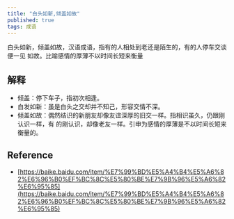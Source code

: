 ```yaml
---
title: "白头如新,倾盖如故"
published: true
tags: 成语
---
```


白头如新，倾盖如故，汉语成语，指有的人相处到老还是陌生的，有的人停车交谈便一见
如故。比喻感情的厚薄不以时间长短来衡量

## 解释

- 倾盖：停下车子，指初次相逢。
- 白发如新：虽是白头之交却并不知己，形容交情不深。
- 倾盖如故：偶然结识的新朋友却像友谊深厚的旧交一样。指相识虽久，仍跟刚认识一样，有
的刚认识，却像老友一样。引申为感情的厚薄是不以时间长短来衡量的。

## Reference

- [https://baike.baidu.com/item/%E7%99%BD%E5%A4%B4%E5%A6%82%E6%96%B0%EF%BC%8C%E5%80%BE%E7%9B%96%E5%A6%82%E6%95%85](https://baike.baidu.com/item/%E7%99%BD%E5%A4%B4%E5%A6%82%E6%96%B0%EF%BC%8C%E5%80%BE%E7%9B%96%E5%A6%82%E6%95%85)